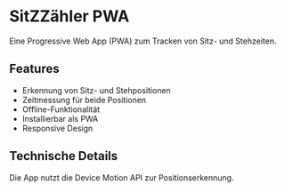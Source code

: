 # SitZZähler PWA

Eine Progressive Web App (PWA) zum Tracken von Sitz- und Stehzeiten.

## Features
- Erkennung von Sitz- und Stehpositionen
- Zeitmessung für beide Positionen
- Offline-Funktionalität
- Installierbar als PWA
- Responsive Design

## Technische Details
Die App nutzt die Device Motion API zur Positionserkennung.
